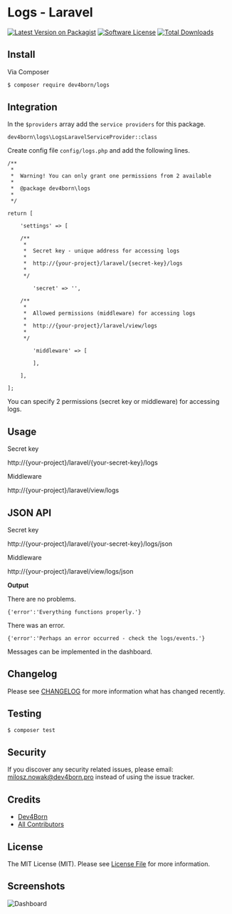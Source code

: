 
# Logs - Laravel

[![Latest Version on Packagist][ico-version]][link-packagist]
[![Software License][ico-license]](LICENSE.md)
[![Total Downloads][ico-downloads]][link-downloads]

## Install

Via Composer

``` bash
$ composer require dev4born/logs
```

## Integration

In the `$providers` array add the `service providers` for this package.

```
dev4born\logs\LogsLaravelServiceProvider::class
```

Create config file `config/logs.php` and add the following lines.

```
/**
 *   
 *  Warning! You can only grant one permissions from 2 available
 *  
 *  @package dev4born\logs
 *  
 */
 
return [

    'settings' => [
	
    /**
	 *  
	 *  Secret key - unique address for accessing logs
	 *  
	 *  http://{your-project}/laravel/{secret-key}/logs
	 *  
	 */
	
        'secret' => '',

    /**
	 *  
	 *  Allowed permissions (middleware) for accessing logs
	 *  
	 *  http://{your-project}/laravel/view/logs
	 *  
	 */   
		
        'middleware' => [
            
        ],
		
    ],
	
];
```

You can specify 2 permissions (secret key or middleware) for accessing logs.

## Usage

Secret key

http://{your-project}/laravel/{your-secret-key}/logs 

Middleware

http://{your-project}/laravel/view/logs 

## JSON API

Secret key

http://{your-project}/laravel/{your-secret-key}/logs/json

Middleware

http://{your-project}/laravel/view/logs/json

**Output**

There are no problems.

```
{'error':'Everything functions properly.'}
```

There was an error.

```
{'error':'Perhaps an error occurred - check the logs/events.'}
```

Messages can be implemented in the dashboard.

## Changelog

Please see [CHANGELOG](CHANGELOG.md) for more information what has changed recently.

## Testing

``` bash
$ composer test
```

## Security

If you discover any security related issues, please email: milosz.nowak@dev4born.pro instead of using the issue tracker.

## Credits

- [Dev4Born][link-author]
- [All Contributors][link-contributors]

## License

The MIT License (MIT). Please see [License File](LICENSE.md) for more information.

## Screenshots

![Dashboard](https://dev4born.pro/pub/github/logs_screenshot.png)

[ico-version]: https://img.shields.io/packagist/v/dev4born/logs.svg?style=flat-square
[ico-license]: https://img.shields.io/badge/license-MIT-brightgreen.svg?style=flat-square
[ico-downloads]: https://img.shields.io/packagist/dt/dev4born/logs.svg?style=flat-square

[link-packagist]: https://packagist.org/packages/dev4born/logs
[link-downloads]: https://packagist.org/packages/dev4born/logs
[link-author]: https://github.com/dev4born
[link-contributors]: ../../contributors
